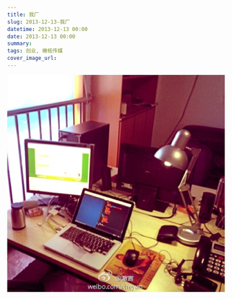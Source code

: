 ```yaml
---
title: 我厂
slug: 2013-12-13-我厂
datetime: 2013-12-13 00:00
date: 2013-12-13 00:00
summary: 
tags: 创业, 橄榄传媒
cover_image_url: 
---
```

![48568-p6fru4yyeee.png](../assets/2020/09/322504418.png)